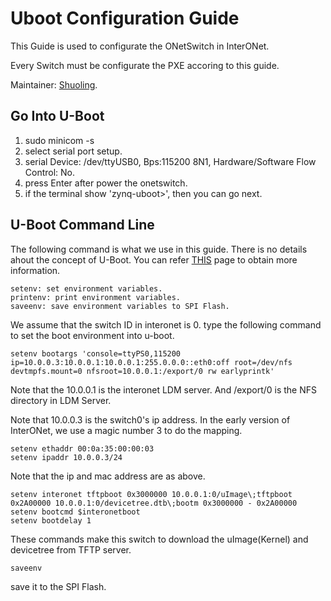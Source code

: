 # Uboot Configuration Guide
This Guide is used to configurate the ONetSwitch in InterONet.

Every Switch must be configurate the PXE accoring to this guide.

Maintainer:  [Shuoling](mr.dengshuoling@gmail.com).
## Go Into U-Boot
1. sudo minicom -s
2. select serial port setup.
3. serial Device: /dev/ttyUSB0, Bps:115200 8N1, Hardware/Software Flow Control: No.
4. press Enter after power the onetswitch.
5. if the terminal show 'zynq-uboot>', then you can go next.

## U-Boot Command Line
The following command is what we use in this guide. There is no details ahout the concept of U-Boot. You can refer [THIS](http://www.denx.de/wiki/view/DULG/UBootEnvVariables) page to obtain more information. 
```
setenv: set environment variables.
printenv: print environment variables.
saveenv: save environment variables to SPI Flash.
```
We assume that the switch ID in interonet is 0. type the following command to set the boot environment into u-boot.
```
setenv bootargs 'console=ttyPS0,115200 ip=10.0.0.3:10.0.0.1:10.0.0.1:255.0.0.0::eth0:off root=/dev/nfs devtmpfs.mount=0 nfsroot=10.0.0.1:/export/0 rw earlyprintk'
```
Note that the 10.0.0.1 is the interonet LDM server. And /export/0 is the NFS directory in LDM Server.

Note that 10.0.0.3 is the switch0's ip address. In the early version of InterONet, we use a magic number 3 to do the mapping.
```
setenv ethaddr 00:0a:35:00:00:03
setenv ipaddr 10.0.0.3/24
```
Note that the ip and mac address are as above.
```
setenv interonet tftpboot 0x3000000 10.0.0.1:0/uImage\;tftpboot 0x2A00000 10.0.0.1:0/devicetree.dtb\;bootm 0x3000000 - 0x2A00000
setenv bootcmd $interonetboot
setenv bootdelay 1
```
These commands make this switch to download the uImage(Kernel) and devicetree from TFTP server.
```
saveenv
```
save it to the SPI Flash.
